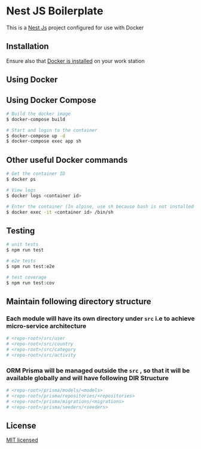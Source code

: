 # Nest JS Boilerplate

This is a [Nest Js](https://github.com/nestjs/nest) project configured for use with Docker

## Installation

Ensure also that [Docker is installed](https://docs.docker.com/engine/install) on your work station



## Using Docker


## Using Docker Compose
```sh
# Build the docker image
$ docker-compose build

# Start and login to the container
$ docker-compose up -d
$ docker-compose exec app sh
```

## Other useful Docker commands
```sh
# Get the container ID
$ docker ps

# View logs
$ docker logs <container id>

# Enter the container (In alpine, use sh because bash is not installed by default)
$ docker exec -it <container id> /bin/sh
```

## Testing

```bash
# unit tests
$ npm run test

# e2e tests
$ npm run test:e2e

# test coverage
$ npm run test:cov
```


## Maintain following directory structure

### Each module will have its own directory under ``src`` i.e to achieve micro-service architecture
```bash
# <repo-root>/src/user
# <repo-root>/src/country
# <repo-root>/src/category
# <repo-root>/src/activity
```

### ORM Prisma will be managed outside the ``src`` , so that it will be available globally and will have following DIR Structure 
```bash
# <repo-root>/prisma/models/<models>
# <repo-root>/prisma/repositories/<repositories>
# <repo-root>/prisma/migrations/<migrations>
# <repo-root>/prisma/seeders/<seeders>
```

## License
[MIT licensed](LICENSE)
